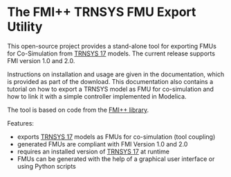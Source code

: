 # The FMI++ TRNSYS FMU Export Utility

This open-source project provides a stand-alone tool for exporting FMUs for Co-Simulation from [TRNSYS 17](https://www.trnsys.com) models.
The current release supports FMI version 1.0 and 2.0.

Instructions on installation and usage are given in the documentation, which is provided as part of the download.
This documentation also contains a tutorial on how to export a TRNSYS model as FMU for co-simulation and how to link it with a simple controller implemented in Modelica.

The tool is based on code from the [FMI++ library](https://github.com/fmipp/fmipp).

Features:

+ exports [TRNSYS 17](https://www.trnsys.com) models as FMUs for co-simulation (tool coupling)
+ generated FMUs are compliant with FMI Version 1.0 and 2.0
+ requires an installed version of [TRNSYS 17](https://www.trnsys.com) at runtime
+ FMUs can be generated with the help of a graphical user interface or using Python scripts
